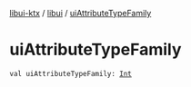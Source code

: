 [libui-ktx](../index.md) / [libui](index.md) / [uiAttributeTypeFamily](./ui-attribute-type-family.md)

# uiAttributeTypeFamily

`val uiAttributeTypeFamily: `[`Int`](https://kotlinlang.org/api/latest/jvm/stdlib/kotlin/-int/index.html)